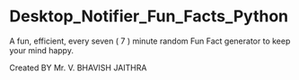 # Desktop_Notifier_Fun_Facts_Python

A fun, efficient, every seven ( 7 ) minute random Fun Fact generator to keep your mind happy.
 
Created BY Mr. V. BHAVISH JAITHRA
